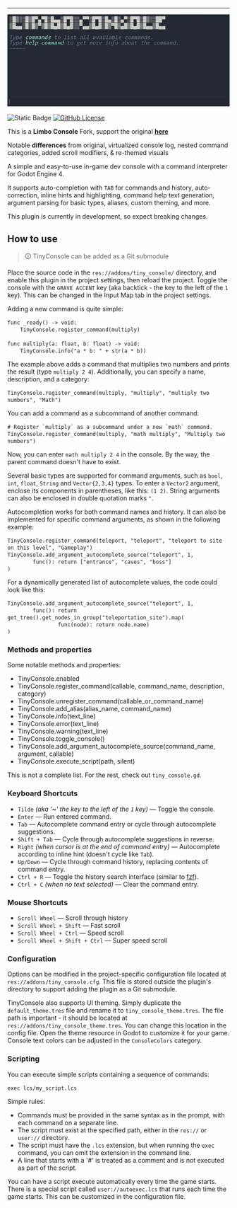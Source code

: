 
---
![Limbo Console](.github/demonstration.gif)

![Static Badge](https://img.shields.io/badge/Godot-4.3-blue?style=flat)
[![GitHub License](https://img.shields.io/github/license/limbonaut/limbo_console)](https://github.com/limbonaut/limbo_console/blob/master/LICENSE.md)

This is a **Limbo Console** Fork, support the original [**here**](https://github.com/limbonaut/limbo_console/tree/master)

Notable **differences** from original, virtualized console log, nested command categories, added scroll modifiers, & re-themed visuals

A simple and easy-to-use in-game dev console with a command interpreter for Godot Engine 4.

It supports auto-completion with `TAB` for commands and history, auto-correction, inline hints and highlighting, command help text generation, argument parsing for basic types, aliases, custom theming, and more.

This plugin is currently in development, so expect breaking changes.

## How to use

> 🛈 TinyConsole can be added as a Git submodule

Place the source code in the `res://addons/tiny_console/` directory, and enable this plugin in the project settings, then reload the project. Toggle the console with the `GRAVE ACCENT` key (aka backtick - the key to the left of the `1` key). This can be changed in the Input Map tab in the project settings.

Adding a new command is quite simple:

```gdscript
func _ready() -> void:
    TinyConsole.register_command(multiply)

func multiply(a: float, b: float) -> void:
    TinyConsole.info("a * b: " + str(a * b))
```

The example above adds a command that multiplies two numbers and prints the result (type `multiply 2 4`). Additionally, you can specify a name, description, and a category:

```gdscript
TinyConsole.register_command(multiply, "multiply", "multiply two numbers", "Math")
```

You can add a command as a subcommand of another command:

```gdscript
# Register `multiply` as a subcommand under a new `math` command.
TinyConsole.register_command(multiply, "math multiply", "Multiply two numbers")
```

Now, you can enter `math multiply 2 4` in the console. By the way, the parent command doesn't have to exist.

Several basic types are supported for command arguments, such as `bool`, `int`, `float`, `String` and `Vector{2,3,4}` types. To enter a `Vector2` argument, enclose its components in parentheses, like this: `(1 2)`. String arguments can also be enclosed in double quotation marks `"`.

Autocompletion works for both command names and history. It can also be implemented for specific command arguments, as shown in the following example:
```gdscript
TinyConsole.register_command(teleport, "teleport", "teleport to site on this level", "Gameplay")
TinyConsole.add_argument_autocomplete_source("teleport", 1,
        func(): return ["entrance", "caves", "boss"]
)
```
For a dynamically generated list of autocomplete values, the code could look like this:
```gdscript
TinyConsole.add_argument_autocomplete_source("teleport", 1,
        func(): return get_tree().get_nodes_in_group("teleportation_site").map(
                func(node): return node.name)
)
```

### Methods and properties

Some notable methods and properties:

- TinyConsole.enabled
- TinyConsole.register_command(callable, command_name, description, category)
- TinyConsole.unregister_command(callable_or_command_name)
- TinyConsole.add_alias(alias_name, command_name)
- TinyConsole.info(text_line)
- TinyConsole.error(text_line)
- TinyConsole.warning(text_line)
- TinyConsole.toggle_console()
- TinyConsole.add_argument_autocomplete_source(command_name, argument, callable)
- TinyConsole.execute_script(path, silent)

This is not a complete list. For the rest, check out `tiny_console.gd`.

### Keyboard Shortcuts
- `Tilde` *(aka '**~**' the key to the left of the `1` key)* — Toggle the console.
- `Enter` — Run entered command.
- `Tab` — Autocomplete command entry or cycle through autocomplete suggestions.
- `Shift + Tab` — Cycle through autocomplete suggestions in reverse.
- `Right` *(when cursor is at the end of command entry)* — Autocomplete according to inline hint (doesn't cycle like `Tab`).
- `Up/Down` — Cycle through command history, replacing contents of command entry.
- `Ctrl + R` — Toggle the history search interface (similar to [fzf](https://github.com/junegunn/fzf)).
- `Ctrl + C` *(when no text selected)* — Clear the command entry.

### Mouse Shortcuts
- `Scroll Wheel` — Scroll through history
- `Scroll Wheel + Shift` — Fast scroll
- `Scroll Wheel + Ctrl` — Speed scroll
- `Scroll Wheel + Shift + Ctrl` — Super speed scroll

### Configuration
Options can be modified in the project-specific configuration file located at `res://addons/tiny_console.cfg`. This file is stored outside the plugin's directory to support adding the plugin as a Git submodule.

TinyConsole also supports UI theming. Simply duplicate the `default_theme.tres` file and rename it to `tiny_console_theme.tres`. The file path is important - it should be located at `res://addons/tiny_console_theme.tres`. You can change this location in the config file.
Open the theme resource in Godot to customize it for your game. Console text colors can be adjusted in the `ConsoleColors` category.

### Scripting
You can execute simple scripts containing a sequence of commands:
```shell
exec lcs/my_script.lcs
```

Simple rules:
- Commands must be provided in the same syntax as in the prompt, with each command on a separate line.
- The script must exist at the specified path, either in the `res://` or `user://` directory.
- The script must have the `.lcs` extension, but when running the `exec` command, you can omit the extension in the command line.
- A line that starts with a '#' is treated as a comment and is not executed as part of the script.

You can have a script execute automatically every time the game starts. There is a special script called `user://autoexec.lcs` that runs each time the game starts. This can be customized in the configuration file.
